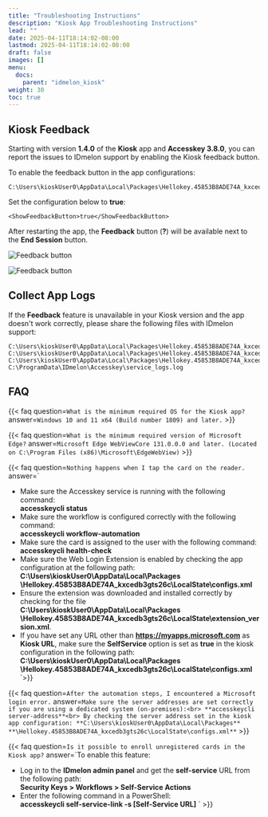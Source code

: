 ```yaml
---
title: "Troubleshooting Instructions"
description: "Kiosk App Troubleshooting Instructions"
lead: ""
date: 2025-04-11T18:14:02-08:00
lastmod: 2025-04-11T18:14:02-08:00
draft: false
images: []
menu:
  docs:
    parent: "idmelon_kiosk"
weight: 30
toc: true
---
```


## Kiosk Feedback

Starting with version **1.4.0** of the **Kiosk** app and **Accesskey 3.8.0**, you can report the issues to IDmelon support by enabling the Kiosk feedback button.

To enable the feedback button in the app configurations:

```shell
C:\Users\kioskUser0\AppData\Local\Packages\Hellokey.45853B8ADE74A_kxcedb3gts26c\LocalState\configs.xml
```

Set the configuration below to **true**:

```shell
<ShowFeedbackButton>true</ShowFeedbackButton>
```

After restarting the app, the **Feedback** button (**?**) will be available next to the **End Session** button.

![Feedback button](/images/vendor/idmelon_kiosk/idmelon_kiosk_feedback_button.png)

![Feedback button](/images/vendor/idmelon_kiosk/idmelon_kiosk_feedback_dialog.png)

## Collect App Logs

If the **Feedback** feature is unavailable in your Kiosk version and the app doesn't work correctly, please share the following files with IDmelon support:

```shell
C:\Users\kioskUser0\AppData\Local\Packages\Hellokey.45853B8ADE74A_kxcedb3gts26c\LocalState\app_logs.log
C:\Users\kioskUser0\AppData\Local\Packages\Hellokey.45853B8ADE74A_kxcedb3gts26c\LocalState\extension_version.xml
C:\Users\kioskUser0\AppData\Local\Packages\Hellokey.45853B8ADE74A_kxcedb3gts26c\LocalState\configs.xml
C:\ProgramData\IDmelon\Accesskey\service_logs.log
```

## FAQ

{{< faq question=`What is the minimum required OS for the Kiosk app?`
answer=`Windows 10 and 11 x64 (Build number 1809) and later.` >}}

{{< faq question=`What is the minimum required version of Microsoft Edge?`
answer=`Microsoft Edge WebViewCore 131.0.0.0 and later. (Located on C:\Program Files (x86)\Microsoft\EdgeWebView)` >}}

{{< faq question=`Nothing happens when I tap the card on the reader.`
answer=`

- Make sure the Accesskey service is running with the following command:<br>
**accesskeycli status**
- Make sure the workflow is configured correctly with the following command:<br>
**accesskeycli workflow-automation**
- Make sure the card is assigned to the user with the following command:<br>
**accesskeycli health-check**
- Make sure the Web Login Extension is enabled by checking the app configuration at the following path:<br>
**C:\Users\kioskUser0\AppData\Local\Packages**
**\Hellokey.45853B8ADE74A_kxcedb3gts26c\LocalState\configs.xml**
- Ensure the extension was downloaded and installed correctly by checking for the file<br>
**C:\Users\kioskUser0\AppData\Local\Packages**
**\Hellokey.45853B8ADE74A_kxcedb3gts26c\LocalState\extension_version.xml**.
- If you have set any URL other than **https://myapps.microsoft.com** as **Kiosk URL**, make sure the **SelfService** option is set as **true** in the kiosk configuration in the following path:<br>
**C:\Users\kioskUser0\AppData\Local\Packages**
**\Hellokey.45853B8ADE74A_kxcedb3gts26c\LocalState\configs.xml**
`>}}

{{< faq question=`After the automation steps, I encountered a Microsoft login error.`
answer=`Make sure the server addresses are set correctly if you are using a dedicated system (on-premises):<br>
**accesskeycli server-address**<br>
By checking the server address set in the kiosk app configuration:
**C:\Users\kioskUser0\AppData\Local\Packages**
**\Hellokey.45853B8ADE74A_kxcedb3gts26c\LocalState\configs.xml**` >}}

{{< faq question=`Is it possible to enroll unregistered cards in the Kiosk app?`
answer=`To enable this feature:

- Log in to the **IDmelon admin panel** and get the **self-service** URL from the following path:<br>
**Security Keys > Workflows > Self-Service Actions**
- Enter the following command in a PowerShell:<br>
**accesskeycli self-service-link -s [Self-Service URL]**
` >}}
